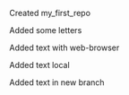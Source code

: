 Created my_first_repo

Added some letters

Added text with web-browser

Added text local

Added text in new branch

